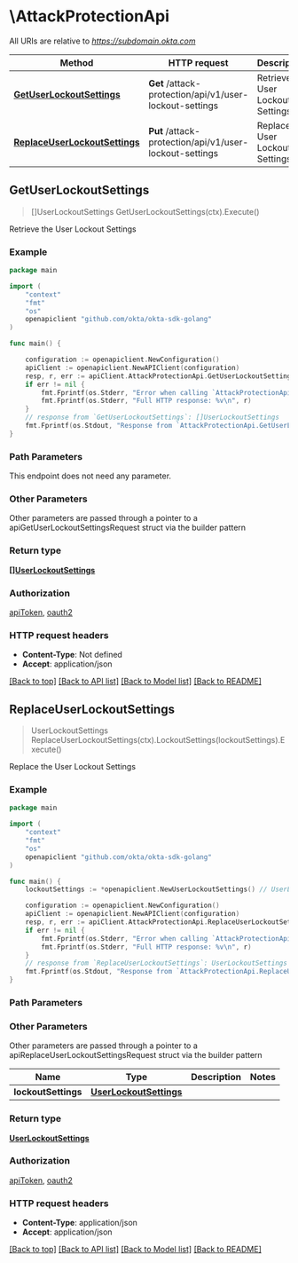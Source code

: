 # \AttackProtectionApi

All URIs are relative to *https://subdomain.okta.com*

Method | HTTP request | Description
------------- | ------------- | -------------
[**GetUserLockoutSettings**](AttackProtectionApi.md#GetUserLockoutSettings) | **Get** /attack-protection/api/v1/user-lockout-settings | Retrieve the User Lockout Settings
[**ReplaceUserLockoutSettings**](AttackProtectionApi.md#ReplaceUserLockoutSettings) | **Put** /attack-protection/api/v1/user-lockout-settings | Replace the User Lockout Settings



## GetUserLockoutSettings

> []UserLockoutSettings GetUserLockoutSettings(ctx).Execute()

Retrieve the User Lockout Settings



### Example

```go
package main

import (
    "context"
    "fmt"
    "os"
    openapiclient "github.com/okta/okta-sdk-golang"
)

func main() {

    configuration := openapiclient.NewConfiguration()
    apiClient := openapiclient.NewAPIClient(configuration)
    resp, r, err := apiClient.AttackProtectionApi.GetUserLockoutSettings(context.Background()).Execute()
    if err != nil {
        fmt.Fprintf(os.Stderr, "Error when calling `AttackProtectionApi.GetUserLockoutSettings``: %v\n", err)
        fmt.Fprintf(os.Stderr, "Full HTTP response: %v\n", r)
    }
    // response from `GetUserLockoutSettings`: []UserLockoutSettings
    fmt.Fprintf(os.Stdout, "Response from `AttackProtectionApi.GetUserLockoutSettings`: %v\n", resp)
}
```

### Path Parameters

This endpoint does not need any parameter.

### Other Parameters

Other parameters are passed through a pointer to a apiGetUserLockoutSettingsRequest struct via the builder pattern


### Return type

[**[]UserLockoutSettings**](UserLockoutSettings.md)

### Authorization

[apiToken](../README.md#apiToken), [oauth2](../README.md#oauth2)

### HTTP request headers

- **Content-Type**: Not defined
- **Accept**: application/json

[[Back to top]](#) [[Back to API list]](../README.md#documentation-for-api-endpoints)
[[Back to Model list]](../README.md#documentation-for-models)
[[Back to README]](../README.md)


## ReplaceUserLockoutSettings

> UserLockoutSettings ReplaceUserLockoutSettings(ctx).LockoutSettings(lockoutSettings).Execute()

Replace the User Lockout Settings



### Example

```go
package main

import (
    "context"
    "fmt"
    "os"
    openapiclient "github.com/okta/okta-sdk-golang"
)

func main() {
    lockoutSettings := *openapiclient.NewUserLockoutSettings() // UserLockoutSettings | 

    configuration := openapiclient.NewConfiguration()
    apiClient := openapiclient.NewAPIClient(configuration)
    resp, r, err := apiClient.AttackProtectionApi.ReplaceUserLockoutSettings(context.Background()).LockoutSettings(lockoutSettings).Execute()
    if err != nil {
        fmt.Fprintf(os.Stderr, "Error when calling `AttackProtectionApi.ReplaceUserLockoutSettings``: %v\n", err)
        fmt.Fprintf(os.Stderr, "Full HTTP response: %v\n", r)
    }
    // response from `ReplaceUserLockoutSettings`: UserLockoutSettings
    fmt.Fprintf(os.Stdout, "Response from `AttackProtectionApi.ReplaceUserLockoutSettings`: %v\n", resp)
}
```

### Path Parameters



### Other Parameters

Other parameters are passed through a pointer to a apiReplaceUserLockoutSettingsRequest struct via the builder pattern


Name | Type | Description  | Notes
------------- | ------------- | ------------- | -------------
 **lockoutSettings** | [**UserLockoutSettings**](UserLockoutSettings.md) |  | 

### Return type

[**UserLockoutSettings**](UserLockoutSettings.md)

### Authorization

[apiToken](../README.md#apiToken), [oauth2](../README.md#oauth2)

### HTTP request headers

- **Content-Type**: application/json
- **Accept**: application/json

[[Back to top]](#) [[Back to API list]](../README.md#documentation-for-api-endpoints)
[[Back to Model list]](../README.md#documentation-for-models)
[[Back to README]](../README.md)

